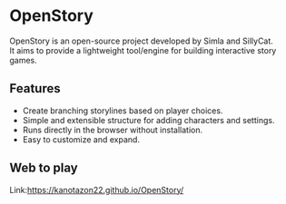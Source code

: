 # OpenStory

OpenStory is an open-source project developed by Simla and SillyCat.  
It aims to provide a lightweight tool/engine for building interactive story games.

## Features
- Create branching storylines based on player choices.
- Simple and extensible structure for adding characters and settings.
- Runs directly in the browser without installation.
- Easy to customize and expand.

## Web to play
Link:https://kanotazon22.github.io/OpenStory/
